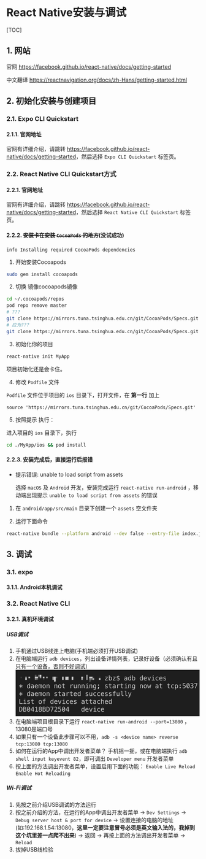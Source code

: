 # React Native安装与调试

[TOC]

## 1. 网站

官网
<https://facebook.github.io/react-native/docs/getting-started>

中文翻译
<https://reactnavigation.org/docs/zh-Hans/getting-started.html>

## 2. 初始化安装与创建项目

### 2.1. Expo CLI Quickstart

#### 2.1.1. 官网地址

官网有详细介绍，请跳转 <https://facebook.github.io/react-native/docs/getting-started>，然后选择 `Expo CLI Quickstart` 标签页。

### 2.2. React Native CLI Quickstart方式

#### 2.2.1. 官网地址

官网有详细介绍，请跳转 <https://facebook.github.io/react-native/docs/getting-started>，然后选择 `React Native CLI Quickstart` 标签页。

#### 2.2.2. ~~安装卡在安装 `CocoaPods` 的地方~~(没试成功)

`info Installing required CocoaPods dependencies`

1. 开始安装Cocoapods

```sh
sudo gem install cocoapods
```

2. 切换 镜像cocoapods镜像

```sh
cd ~/.cocoapods/repos
pod repo remove master
# ???
git clone https://mirrors.tuna.tsinghua.edu.cn/git/CocoaPods/Specs.git master
# 应为???
git clone https://mirrors.tuna.tsinghua.edu.cn/git/CocoaPods/Specs.git edu-git-cocoapods-specs
```

3. 初始化你的项目

```sh
react-native init MyApp
```

项目初始化还是会卡住。

4. 修改 `Podfile` 文件

`Podfile` 文件位于项目的 `ios` 目录下，打开文件，在 **第一行** 加上

```text
source 'https://mirrors.tuna.tsinghua.edu.cn/git/CocoaPods/Specs.git'
```

5. 按照提示 执行：

进入项目的 `ios` 目录下，执行

```sh
cd ./MyApp/ios && pod install
```

#### 2.2.3. 安装完成后，直接运行后报错

- 提示错误: unable to load script from assets

  选择 `macOS` 及 `Android` 开发，安装完成运行 ```react-native run-android``` ，移动端出现提示
 `unable to load script from assets` 的错误

1. 在 `android/app/src/main` 目录下创建一个 `assets` 空文件夹

2. 运行下面命令

```sh
react-native bundle --platform android --dev false --entry-file index.js --bundle-output android/app/src/main/assets/index.android.bundle --assets-dest android/app/src/main/res
```

## 3. 调试

### 3.1. expo

#### 3.1.1. Android本机调试

### 3.2. React Native CLI

#### 3.2.1. 真机环境调试

##### USB调试

1. 手机通过USB线连上电脑(手机端必须打开USB调试)
2. 在电脑端运行 `adb devices`，列出设备详情列表，记录好设备（必须确认有且只有一个设备，否则不好调试）
  ![列出设备](列出设备.png)
3. 在电脑端项目根目录下运行 `react-native run-android --port=13080` ，13080是端口号
4. 如果只有一个设备此步骤可以不用，`adb -s <device name> reverse tcp:13080 tcp:13080`
5. 如何在运行的App中调出开发者菜单？
  手机摇一摇，或在电脑端执行 `adb shell input keyevent 82`，即可调出 `Developer menu` 开发者菜单
6. 按上面的方法调出开发者菜单，设置启用下面的功能：
  `Enable Live Reload`
  `Enable Hot Reloading`

##### Wi-Fi调试

1. 先按之前介绍USB调试的方法运行
2. 按之前介绍的方法，在运行的App中调出开发者菜单 -> `Dev Settings` -> `Debug server host & port for device` -> 设置连接的电脑的地址(如:192.168.1.54:13080，**这里一定要注意冒号必须是英文输入法的，我掉到这个坑里差一点爬不出来**) -> 返回 -> 再按上面的方法调出开发者菜单 -> `Reload`
3. 拔掉USB线检验
